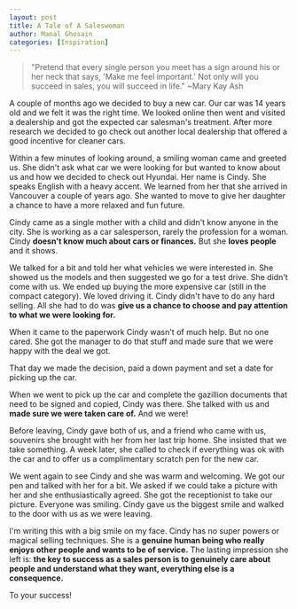 ```yaml
---
layout: post
title: A Tale of A Saleswoman
author: Manal Ghosain
categories: [Inspiration]
---
```


> "Pretend that every single person you meet has a sign around his or her neck that says, 'Make me feel important.' Not only will you succeed in sales, you will succeed in life." ~Mary Kay Ash

A couple of months ago we decided to buy a new car. Our car was 14 years old and we felt it was the right time. We looked online then went and visited a dealership and got the expected car salesman's treatment. After more research we decided to go check out another local dealership that offered a good incentive for cleaner cars. 

Within a few minutes of looking around, a smiling woman came and greeted us. She didn't ask what car we were looking for but wanted to know about us and how we decided to check out Hyundai. Her name is Cindy. She speaks English with a heavy accent. We learned from her that she arrived in Vancouver a couple of years ago. She wanted to move to give her daughter a chance to have a more relaxed and fun future. 

Cindy came as a single mother with a child and didn't know anyone in the city. She is working as a car salesperson, rarely the profession for a woman. Cindy **doesn't know much about cars or finances.** But she **loves people** and it shows. 

We talked for a bit and told her what vehicles we were interested in. She showed us the models and then suggested we go for a test drive. She didn't come with us. We ended up buying the more expensive car (still in the compact category). We loved driving it. Cindy didn't have to do any hard selling. All she had to do was **give us a chance to choose and pay attention to what we were looking for.** 

When it came to the paperwork Cindy wasn't of much help. But no one cared. She got the manager to do that stuff and made sure that we were happy with the deal we got. 

That day we made the decision, paid a down payment and set a date for picking up the car. 

When we went to pick up the car and complete the gazillion documents that need to be signed and copied, Cindy was there. She talked with us and **made sure we were taken care of.** And we were! 

Before leaving, Cindy gave both of us, and a friend who came with us, souvenirs she brought with her from her last trip home. She insisted that we take something. A week later, she called to check if everything was ok with the car and to offer us a complimentary scratch pen for the new car. 

We went again to see Cindy and she was warm and welcoming. We got our pen and talked with her for a bit. We asked if we could take a picture with her and she enthusiastically agreed. She got the receptionist to take our picture. Everyone was smiling. Cindy gave us the biggest smile and walked to the door with us as we were leaving. 

I'm writing this with a big smile on my face. Cindy has no super powers or magical selling techniques. She is a **genuine human being who really enjoys other people and wants to be of service.** The lasting impression she left is: **the key to success as a sales person is to genuinely care about people and understand what they want, everything else is a consequence.** 

To your success!